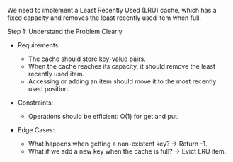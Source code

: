 We need to implement a Least Recently Used (LRU) cache, which has a fixed capacity and removes the least recently used item when full.

Step 1: Understand the Problem Clearly
- Requirements:
    - The cache should store key-value pairs.
    - When the cache reaches its capacity, it should remove the least recently used item.
    - Accessing or adding an item should move it to the most recently used position.

- Constraints:
    - Operations should be efficient: O(1) for get and put.

- Edge Cases:
    - What happens when getting a non-existent key? → Return -1.
    - What if we add a new key when the cache is full? → Evict LRU item.